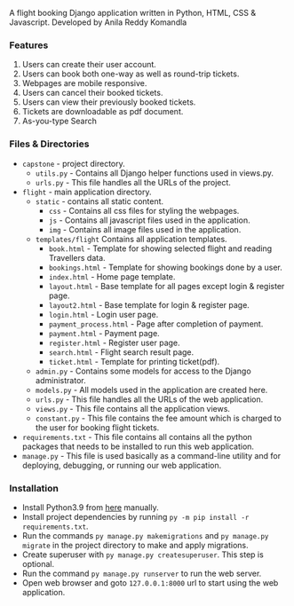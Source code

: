 A flight booking Django application written in Python, HTML, CSS & Javascript.
Developed by Anila Reddy Komandla

### Features
1. Users can create their user account.
2. Users can book both one-way as well as round-trip tickets.
3. Webpages are mobile responsive.
4. Users can cancel their booked tickets.
5. Users can view their previously booked tickets.
6. Tickets are downloadable as pdf document.
7. As-you-type Search

### Files & Directories
  - `capstone` - project directory.
    - `utils.py` - Contains all Django helper functions used in views.py.
    - `urls.py` - This file handles all the URLs of the project.
  - `flight` - main application directory.
    - `static` - contains all static content.
        - `css` - Contains all css files for styling the webpages.
        - `js` - Contains all javascript files used in the application.
        - `img` - Contains all image files used in the application.
    - `templates/flight` Contains all application templates.
        - `book.html` - Template for showing selected flight and reading Travellers data.
        - `bookings.html` - Template for showing bookings done by a user.
        - `index.html` - Home page template.
        - `layout.html` - Base template for all pages except login & register page.
        - `layout2.html` - Base template for login & register page.
        - `login.html` - Login user page.
        - `payment_process.html` - Page after completion of payment.
        - `payment.html` - Payment page.
        - `register.html` - Register user page.
        - `search.html` - Flight search result page.
        - `ticket.html` - Template for printing ticket(pdf).
    - `admin.py` - Contains some models for access to the Django administrator.
    - `models.py` - All models used in the application are created here.
    - `urls.py` - This file handles all the URLs of the web application.
    - `views.py` - This file contains all the application views.
    - `constant.py` - This file contains the fee amount which is charged to the user for booking flight tickets.
  - `requirements.txt` - This file contains all contains all the python packages that needs to be installed to run this web application.
  - `manage.py` - This file is used basically as a command-line utility and for deploying, debugging, or running our web application.

### Installation

- Install Python3.9 from [here](https://www.python.org/downloads/) manually.
- Install project dependencies by running `py -m pip install -r requirements.txt`.
- Run the commands `py manage.py makemigrations` and `py manage.py migrate` in the project directory to make and apply migrations.
- Create superuser with `py manage.py createsuperuser`. This step is optional.
- Run the command `py manage.py runserver` to run the web server.
- Open web browser and goto `127.0.0.1:8000` url to start using the web application.
